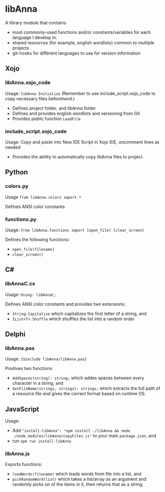# libAnna

A library module that contains
* most commonly-used functions and/or constants/variables for each language I develop in.
* shared resources (for example, english wordlists) common to multiple projects
* git-hooks for different languages to use for version information

## Xojo

### libAnna.xojo_code

Usage: ```libAnna.Initialize``` (Remember to use include_script.xojo_code to copy necessary files beforehand.)

* Defines project folder, and libAnna folder
* Defines and provides english wordlists and versioning from Git
* Provides public function ```LoadFile```

### include_script.xojo_code

Usage: Copy and paste into New IDE Script in Xojo IDE, uncomment lines as needed

* Provides the ability to automatically copy libAnna files to project.

## Python

### colors.py

Usage ```from libAnna.colors import *```

Defines ANSI color constants

### functions.py

Usage: ```from libAnna.functions import [open_file] [clear_screen]```

Defines the following functions:

* ```open_file(filename)```
* ```clear_screen()```

## C#

### libAnnaC.cs

Usage: ```Using: libAnnaC;```

Defines ANSI color constants and provides two extensions:

* ```String.Capitalize``` which capitalizes the first letter of a string, and
* ```IList<T>.Shuffle``` which shuffles the list into a random order

## Delphi

### libAnna.pas

Usage: ```{$include libAnna/libAnna.pas}``` 

Prodives two functions:

* ```AddSpaces(string): string;``` which addes spaces between every character in a string, and
* ```GetFileName(strings, strings): strings;``` which extracts the full path of a resource file and gives the correct format based on runtime OS.

## JavaScript

Usage:

* Add ```"install-libAnna": "npm install ./libAnna && node ./node_modules/libAnna/copyFiles.js"``` to your main ```package.json```, and
* run ```npm run install-libAnna```

### libAnna.js

Exports functions:

* ```loadWords(filename)``` which loads words from file into a list, and
* ```pickRandomWord(list)``` which takes a list/array as an argument and randomly picks on of the items in it, then returns that as a string.

